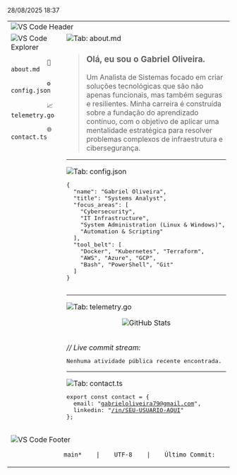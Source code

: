 28/08/2025 18:37<table width="100%">
  <tr>
    <td colspan="2">
      <img src="https://raw.githubusercontent.com/OliveiraStrategic/OliveiraStrategic/main/assets/vscode_header.png" alt="VS Code Header">
    </td>
  </tr>
  <tr>
    <td width="25%" valign="top">
      <img src="https://raw.githubusercontent.com/OliveiraStrategic/OliveiraStrategic/main/assets/vscode_explorer.png" alt="VS Code Explorer">
      <br>
      <code>
        &nbsp;&nbsp;📄 about.md<br>
        &nbsp;&nbsp;⚙️ config.json<br>
        &nbsp;&nbsp;📈 telemetry.go<br>
        &nbsp;&nbsp;🌐 contact.ts<br>
      </code>
    </td>
    <td width="75%" valign="top">
      <img src="https://raw.githubusercontent.com/OliveiraStrategic/OliveiraStrategic/main/assets/vscode_tab_about.png" alt="Tab: about.md">
      <blockquote>
        <h3>Olá, eu sou o Gabriel Oliveira.</h3>
        <p>Um Analista de Sistemas focado em criar soluções tecnológicas que são não apenas funcionais, mas também seguras e resilientes. Minha carreira é construída sobre a fundação do aprendizado contínuo, com o objetivo de aplicar uma mentalidade estratégica para resolver problemas complexos de infraestrutura e cibersegurança.</p>
      </blockquote>
      <hr>
      <img src="https://raw.githubusercontent.com/OliveiraStrategic/OliveiraStrategic/main/assets/vscode_tab_config.png" alt="Tab: config.json">
      <pre>
{
  "name": "Gabriel Oliveira",
  "title": "Systems Analyst",
  "focus_areas": [
    "Cybersecurity",
    "IT Infrastructure",
    "System Administration (Linux & Windows)",
    "Automation & Scripting"
  ],
  "tool_belt": [
    "Docker", "Kubernetes", "Terraform",
    "AWS", "Azure", "GCP",
    "Bash", "PowerShell", "Git"
  ]
}
      </pre>
      <hr>
      <img src="https://raw.githubusercontent.com/OliveiraStrategic/OliveiraStrategic/main/assets/vscode_tab_telemetry.png" alt="Tab: telemetry.go">
      <p align="center">
        <img src="https://github-readme-stats.vercel.app/api?username=OliveiraStrategic&show_icons=true&theme=transparent&include_all_commits=true&count_private=true&hide_border=true&title_color=33A9F2&icon_color=33A9F2&text_color=C9D1D9" alt="GitHub Stats"/>
      </p>
      <br>
      <i>// Live commit stream:</i>
      <pre>Nenhuma atividade pública recente encontrada.</pre>
      <hr>
      <img src="https://raw.githubusercontent.com/OliveiraStrategic/OliveiraStrategic/main/assets/vscode_tab_contact.png" alt="Tab: contact.ts">
      <pre>
export const contact = {
  email: "<a href="mailto:gabrieloliveira79@gmail.com">gabrieloliveira79@gmail.com</a>",
  linkedin: "<a href="https://www.linkedin.com/in/SEU-USUARIO-AQUI/">/in/SEU-USUARIO-AQUI</a>"
};
      </pre>
    </td>
  </tr>
  <tr>
    <td colspan="2">
      <img src="https://raw.githubusercontent.com/OliveiraStrategic/OliveiraStrategic/main/assets/vscode_footer.png" alt="VS Code Footer">
      <p align="right">
        <code>main* &nbsp;&nbsp; | &nbsp;&nbsp; UTF-8 &nbsp;&nbsp; | &nbsp;&nbsp; Último Commit: &nbsp;&nbsp;</code>
      </p>
    </td>
  </tr>
</table>
